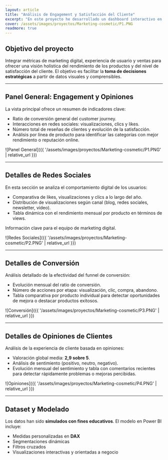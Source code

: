 ```yaml
---
layout: article
title: "Análisis de Engagement y Satisfacción del Cliente"
excerpt: "En este proyecto he desarrollado un dashboard interactivo en Power BI para analizar el rendimiento digital de productos cosméticos, con especial atención al engagement en redes sociales, el comportamiento del cliente en el customer journey y la satisfacción del usuario final a través de reviews."
cover: /assets/images/proyectos/Marketing-cosmetic/P1.PNG
readmore: true
---
```


##  Objetivo del proyecto

Integrar métricas de marketing digital, experiencia de usuario y ventas para ofrecer una visión holística del rendimiento de los productos y del nivel de satisfacción del cliente. El objetivo es facilitar la **toma de decisiones estratégicas** a partir de datos visuales y comprensibles.

---

##  Panel General: Engagement y Opiniones

La vista principal ofrece un resumen de indicadores clave:

- Ratio de conversión general del customer journey.
- Interacciones en redes sociales: visualizaciones, clics y likes.
- Número total de reseñas de clientes y evolución de la satisfacción.
- Análisis por línea de producto para identificar las categorías con mejor rendimiento o reputación online.

![Panel General]({{ '/assets/images/proyectos/Marketing-cosmetic/P1.PNG' | relative_url }})

---

##  Detalles de Redes Sociales

En esta sección se analiza el comportamiento digital de los usuarios:

- Comparativa de likes, visualizaciones y clics a lo largo del año.
- Distribución de visualizaciones según canal (blog, redes sociales, newsletter, vídeo).
- Tabla dinámica con el rendimiento mensual por producto en términos de views.

Información clave para el equipo de marketing digital.

![Redes Sociales]({{ '/assets/images/proyectos/Marketing-cosmetic/P2.PNG' | relative_url }})

---

##  Detalles de Conversión

Análisis detallado de la efectividad del funnel de conversión:

- Evolución mensual del ratio de conversión.
- Número de acciones por etapa: visualización, clic, compra, abandono.
- Tabla comparativa por producto individual para detectar oportunidades de mejora o destacar productos exitosos.

![Conversión]({{ '/assets/images/proyectos/Marketing-cosmetic/P3.PNG' | relative_url }})

---

##  Detalles de Opiniones de Clientes

Análisis de la experiencia de cliente basada en opiniones:

- Valoración global media: **2,9 sobre 5**.
- Análisis de sentimiento (positivo, neutro, negativo).
- Evolución mensual del sentimiento y tabla con comentarios recientes para detectar rápidamente problemas o mejoras percibidas.

![Opiniones]({{ '/assets/images/proyectos/Marketing-cosmetic/P4.PNG' | relative_url }})

---

##  Dataset y Modelado

Los datos han sido **simulados con fines educativos**. El modelo en Power BI incluye:

- Medidas personalizadas en **DAX**
- Segmentaciones dinámicas
- Filtros cruzados
- Visualizaciones interactivas y orientadas a negocio
